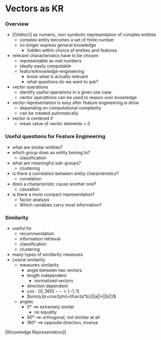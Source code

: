 # Vectors as KR
### Overview
+ [[Vektor]] as numeric, non-symbolic representation of complex entities
	+ complex entity becomes a set of finite number
	+ no longer express general knowledge
		+ hidden within choice of entities and features
+ relevant characteristics have to be chosen
	+ representable as real numbers
	+ ideally easily computable
	+ feature/knowledge-engineering
		+ know what is actually relevant
		+ what questions do we want to ask?
+ vector operations
	+ identify useful operations in a given use case
	+ vector operattions can be used to reason over knowledge
+ vector representation is easy after feature engineering is done
	+ depending on computational complexity
	+ can be created automatically
+ vector is centered if
	+ mean value of vector elements = 0

### Useful questions for Feature Engineering
+ what are similar entities?
+ which group does an entity belong to?
	+ classification
+ what are meaningful sub-groups?
	+ clustering
+ is there a correlation between entity characteristics?
	+ correlation
+ does a characteristic cause another one?
	+ causation
+ is there a more compact representation?
	+ factor analysis
	+ Which variables carry most information?

### Similarity
+ useful for
	+ recommendation
	+ information retrieval
	+ classification
	+ clustering
+ many types of simillarity measures
+ cosine similarity
	+ measures similarity
		+ angle between two vectors
		+ length independent
			+ normalized vectors
		+ direction dependent
		+ $cos: [0,360]-->[-1,1]$
		+ $sim(a,b)=cos(\phi)=\frac{a*b}{||a||*||b||}$
	+ angles
		+ 0° ==> extremely similar
			+ no equality
		+ 90° ==> orthogonal, not similiar at all
		+ 180° ==> opposite direction, inverse

[[Knowledge Representation]]

		